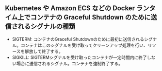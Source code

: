 ## Kubernetes や Amazon ECS などの Docker ランタイム上でコンテナの Graceful Shutdown のために送信されるシグナルの種類

- SIGTERM: コンテナのGraceful Shutdownのために最初に送信されるシグナル。コンテナはこのシグナルを受け取ってクリーンアップ処理を行い、リソースを解放して終了する。
- SIGKILL: SIGTERMシグナルを受け取ったコンテナが一定時間内に終了しない場合に送信されるシグナル。コンテナを強制終了する。

